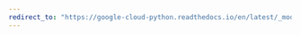 ```yaml
---
redirect_to: "https://google-cloud-python.readthedocs.io/en/latest/_modules/google/cloud/spanner_admin_instance_v1/gapic/instance_admin_client.html"
---
```

